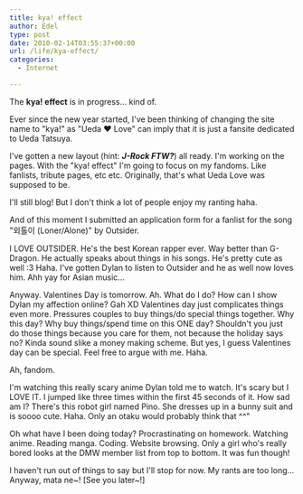 ```yaml
---
title: kya! effect
author: Edel
type: post
date: 2010-02-14T03:55:37+00:00
url: /life/kya-effect/
categories:
  - Internet

---
```

The **kya! effect** is in progress&#8230; kind of.

Ever since the new year started, I've been thinking of changing the site name to "kya!" as "Ueda ♥ Love" can imply that it is just a fansite dedicated to Ueda Tatsuya.

I've gotten a new layout (hint: ***J-Rock FTW?***) all ready. I'm working on the pages. With the "kya! effect" I'm going to focus on my fandoms. Like fanlists, tribute pages, etc etc. Originally, that's what Ueda Love was supposed to be.

I'll still blog! But I don't think a lot of people enjoy my ranting haha.

And of this moment I submitted an application form for a fanlist for the song "외톨이 (Loner/Alone)" by Outsider.

I LOVE OUTSIDER. He's the best Korean rapper ever. Way better than G-Dragon. He actually speaks about things in his songs. He's pretty cute as well :3 Haha. I've gotten Dylan to listen to Outsider and he as well now loves him. Ahh yay for Asian music&#8230;

Anyway. Valentines Day is tomorrow. Ah. What do I do? How can I show Dylan my affection online? Gah XD Valentines day just complicates things even more. Pressures couples to buy things/do special things together. Why this day? Why buy things/spend time on this ONE day? Shouldn't you just do those things because you care for them, not because the holiday says no? Kinda sound slike a money making scheme. But yes, I guess Valentines day can be special. Feel free to argue with me. Haha.

Ah, fandom.

I'm watching this really scary anime Dylan told me to watch. It's scary but I LOVE IT. I jumped like three times within the first 45 seconds of it. How sad am I? There's this robot girl named Pino. She dresses up in a bunny suit and is soooo cute. Haha. Only an otaku would probably think that ^^"

Oh what have I been doing today? Procrastinating on homework. Watching anime. Reading manga. Coding. Website browsing. Only a girl who's really bored looks at the DMW member list from top to bottom. It was fun though!

I haven't run out of things to say but I'll stop for now. My rants are too long&#8230; Anyway, mata ne~! [See you later~!]


